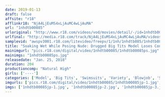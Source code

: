 ```yaml
---
date: 2019-01-13
draft: false
affsite: "r18"
afflinkr18: "NjA4LjEuMS4xLjAuMC4wLjAuMA"
url: "1nhdtb00085"
urloriginal: "http://www.r18.com/videos/vod/movies/detail/-/id=1nhdtb00085"
urlfinal: "http://media.r18.com/track/NjA4LjEuMS4xLjAuMC4wLjAuMA/videos/vod/movies/detail/-/id=1nhdtb00085"
samplevid: "awspv3001.r18.com/litevideo/freepv/1/1nh/1nhdtb085/1nhdtb085_dmb_w.mp4"
title: "Soaking Wet While Posing Nude: Drugged Big Tits Model Loses Control & Pile Drives Cock till She Cums Like Crazy"
mainimgurl: "pics.r18.com/digital/video/1nhdtb00085/1nhdtb00085ps.jpg"
mainimgs: "1nhdtb00085ps.jpg"
releasedate: "Jan. 25, 2018"
duration: 204
productioncomp: "Natural High"
girls: ['----']
categories: ['Model', 'Big Tits', 'Swimsuits', 'Variety', 'Blowjob', 'Substance Use', 'Titty Fuck', 'Hi-Def']
imgurls: ['pics.r18.com/digital/video/1nhdtb00085/1nhdtb00085jp-1.jpg', 'pics.r18.com/digital/video/1nhdtb00085/1nhdtb00085jp-2.jpg', 'pics.r18.com/digital/video/1nhdtb00085/1nhdtb00085jp-3.jpg', 'pics.r18.com/digital/video/1nhdtb00085/1nhdtb00085jp-4.jpg', 'pics.r18.com/digital/video/1nhdtb00085/1nhdtb00085jp-5.jpg', 'pics.r18.com/digital/video/1nhdtb00085/1nhdtb00085jp-6.jpg', 'pics.r18.com/digital/video/1nhdtb00085/1nhdtb00085jp-7.jpg', 'pics.r18.com/digital/video/1nhdtb00085/1nhdtb00085jp-8.jpg', 'pics.r18.com/digital/video/1nhdtb00085/1nhdtb00085jp-9.jpg', 'pics.r18.com/digital/video/1nhdtb00085/1nhdtb00085jp-10.jpg', 'pics.r18.com/digital/video/1nhdtb00085/1nhdtb00085jp-11.jpg', 'pics.r18.com/digital/video/1nhdtb00085/1nhdtb00085jp-12.jpg', 'pics.r18.com/digital/video/1nhdtb00085/1nhdtb00085jp-13.jpg', 'pics.r18.com/digital/video/1nhdtb00085/1nhdtb00085jp-14.jpg', 'pics.r18.com/digital/video/1nhdtb00085/1nhdtb00085jp-15.jpg', 'pics.r18.com/digital/video/1nhdtb00085/1nhdtb00085jp-16.jpg', 'pics.r18.com/digital/video/1nhdtb00085/1nhdtb00085jp-17.jpg', 'pics.r18.com/digital/video/1nhdtb00085/1nhdtb00085jp-18.jpg', 'pics.r18.com/digital/video/1nhdtb00085/1nhdtb00085jp-19.jpg', 'pics.r18.com/digital/video/1nhdtb00085/1nhdtb00085jp-20.jpg']
imgs: ['1nhdtb00085jp-1.jpg', '1nhdtb00085jp-2.jpg', '1nhdtb00085jp-3.jpg', '1nhdtb00085jp-4.jpg', '1nhdtb00085jp-5.jpg', '1nhdtb00085jp-6.jpg', '1nhdtb00085jp-7.jpg', '1nhdtb00085jp-8.jpg', '1nhdtb00085jp-9.jpg', '1nhdtb00085jp-10.jpg', '1nhdtb00085jp-11.jpg', '1nhdtb00085jp-12.jpg', '1nhdtb00085jp-13.jpg', '1nhdtb00085jp-14.jpg', '1nhdtb00085jp-15.jpg', '1nhdtb00085jp-16.jpg', '1nhdtb00085jp-17.jpg', '1nhdtb00085jp-18.jpg', '1nhdtb00085jp-19.jpg', '1nhdtb00085jp-20.jpg']
---
```

